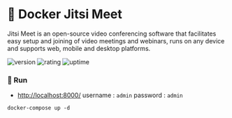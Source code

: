 # 🎉 Docker Jitsi Meet

Jitsi Meet is an open-source video conferencing software that facilitates easy setup and joining of video meetings and webinars, runs on any device and supports web, mobile and desktop platforms.

![version](https://img.shields.io/badge/version-1.0-blue)
![rating](https://img.shields.io/badge/rating-★★★★★-yellow)
![uptime](https://img.shields.io/badge/uptime-100%25-brightgreen)

### 🥈 Run

- [http://localhost:8000/](http://localhost:8000/) username : `admin` password : `admin`

```shell
docker-compose up -d
```
